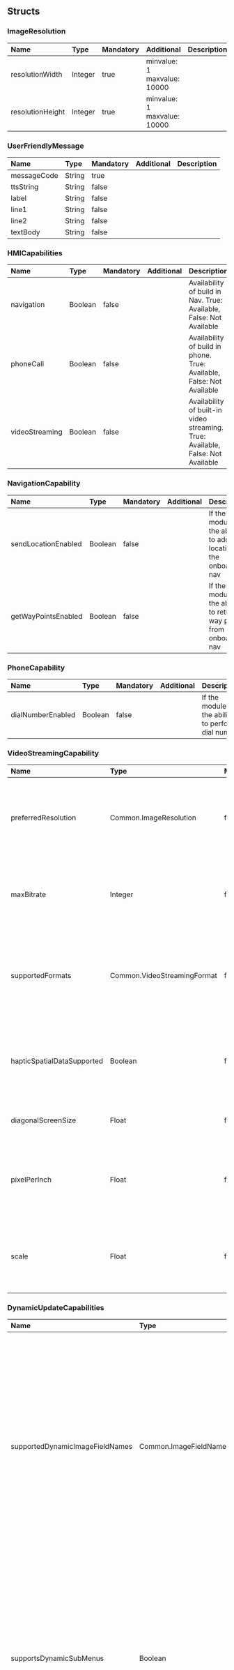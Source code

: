 ﻿## Structs

### ImageResolution

|Name|Type|Mandatory|Additional|Description|
|:---|:---|:--------|:---------|:----------|
|resolutionWidth|Integer|true|minvalue: 1<br>maxvalue: 10000||
|resolutionHeight|Integer|true|minvalue: 1<br>maxvalue: 10000||

### UserFriendlyMessage

|Name|Type|Mandatory|Additional|Description|
|:---|:---|:--------|:---------|:----------|
|messageCode|String|true|||
|ttsString|String|false|||
|label|String|false|||
|line1|String|false|||
|line2|String|false|||
|textBody|String|false|||

### HMICapabilities

|Name|Type|Mandatory|Additional|Description|
|:---|:---|:--------|:---------|:----------|
|navigation|Boolean|false||Availability of build in Nav. True: Available, False: Not Available|
|phoneCall|Boolean|false||Availability of build in phone. True: Available, False: Not Available|
|videoStreaming|Boolean|false||Availability of built-in video streaming. True: Available, False: Not Available|

### NavigationCapability

|Name|Type|Mandatory|Additional|Description|
|:---|:---|:--------|:---------|:----------|
|sendLocationEnabled|Boolean|false||If the module has the ability to add locations to the onboard nav|
|getWayPointsEnabled|Boolean|false||If the module has the ability to return way points from onboard nav|

### PhoneCapability

|Name|Type|Mandatory|Additional|Description|
|:---|:---|:--------|:---------|:----------|
|dialNumberEnabled|Boolean|false||If the module has the ability to perform dial number|

### VideoStreamingCapability

|Name|Type|Mandatory|Additional|Description|
|:---|:---|:--------|:---------|:----------|
|preferredResolution|Common.ImageResolution|false| |The preferred resolution of a video stream for decoding and rendering on HMI.|
|maxBitrate|Integer|false|minvalue: 0<br>maxvalue: 2147483647|The maximum bitrate of video stream that is supported, in Kbps.|
|supportedFormats|Common.VideoStreamingFormat|false|array: true|Detailed information on each format supported by this system, in its preferred order.|
|hapticSpatialDataSupported|Boolean|false| |True if the system can utilize the haptic spatial data from the source being streamed.|
|diagonalScreenSize|Float|false|minvalue: 0|The diagonal screen size in inches.|
|pixelPerInch|Float|false|minvalue: 0|PPI is the diagonal resolution in pixels divided by the diagonal screen size in inches.|
|scale|Float|false|minvalue: 1<br>maxvalue: 10|The scaling factor the app should use to change the size of the projecting view.|

### DynamicUpdateCapabilities

|Name|Type|Mandatory|Additional|Description|
|:---|:---|:--------|:---------|:----------|
|supportedDynamicImageFieldNames|Common.ImageFieldName|false|array: true|An array of ImageFieldName values for which the system supports sending OnFileUpdate notifications. If you send an Image struct for that image field with a name without having uploaded the image data using PutFile that matches that name, the system will request that you upload the data with PutFile at a later point when the HMI needs it. The HMI will then display the image in the appropriate field. If not sent, assume false.|
|supportsDynamicSubMenus|Boolean|false||If true, the head unit supports dynamic sub-menus by sending OnUpdateSubMenu notifications. If true, you should not send AddCommands that attach to a parentID for an AddSubMenu until OnUpdateSubMenu is received with the menuID. At that point, you should send all AddCommands with a parentID that match the menuID. If not set, assume false.|

### SystemCapabilities

|Name|Type|Mandatory|Additional|Description|
|:---|:---|:--------|:---------|:----------|
|navigationCapability|Common.NavigationCapability|false|||
|phoneCapability|Common.PhoneCapability|false|||
|videoStreamingCapability|Common.VideoStreamingCapability|false|||

### MenuParams

|Name|Type|Mandatory|Additional|Description|
|:---|:---|:--------|:---------|:----------|
|parentID|Integer|false|minvalue: 0<br>maxvalue: 2000000000||
|position|Integer|false|minvalue: 0<br>maxvalue: 1000||
|menuName|String|true|maxlength: 500||

### TireStatus

|Name|Type|Mandatory|Additional|Description|
|:---|:---|:--------|:---------|:----------|
|pressureTelltale|[Common.WarningLightStatus](../enums/#warninglightstatus)|false|||
|leftFront|Common.SingleTireStatus|false|||
|rightFront|Common.SingleTireStatus|false|||
|leftRear|Common.SingleTireStatus|false|||
|rightRear|Common.SingleTireStatus|false|||
|innerLeftRear|Common.SingleTireStatus|false|||
|innerRightRear|Common.SingleTireStatus|false|||

### ECallInfo

|Name|Type|Mandatory|Additional|Description|
|:---|:---|:--------|:---------|:----------|
|eCallNotificationStatus|[Common.VehicleDataNotificationStatus](../enums/#vehicledatanotificationstatus)|true|||
|auxECallNotificationStatus|[Common.VehicleDataNotificationStatus](../enums/#vehicledatanotificationstatus)|true|||
|eCallConfirmationStatus|[Common.ECallConfirmationStatus](../enums/#ecallconfirmationstatus)|true|||

### DIDResult

|Name|Type|Mandatory|Additional|Description|
|:---|:---|:--------|:---------|:----------|
|resultCode|[Common.VehicleDataResultCode](../enums/#vehicledataresultcode)|true|||
|didLocation|Integer|true|minvalue: 0<br>maxvalue: 65535||
|data|String|false|maxlength: 5000||

### TTSChunk

|Name|Type|Mandatory|Additional|Description|
|:---|:---|:--------|:---------|:----------|
|text|String|true|maxlength: 500|The text/phonemes to be spoken or the name of an audio file to play|
|type|[Common.SpeechCapabilities](../enums/#speechcapabilities)|true||Describes how to interpret the text field (as plain text, a file name, etc.)|

### TextField

|Name|Type|Mandatory|Additional|Description|
|:---|:---|:--------|:---------|:----------|
|name|[Common.TextFieldName](../enums/#textfieldname)|true|||
|characterSet|[Common.CharacterSet](../enums/#characterset)|true|||
|width|Integer|true|minvalue: 1<br>maxvalue: 500||
|rows|Integer|true|minvalue: 1<br>maxvalue: 8||

### TouchCoord

|Name|Type|Mandatory|Additional|Description|
|:---|:---|:--------|:---------|:----------|
|x|Integer|true|minvalue: 0<br>maxvalue: 10000||
|y|Integer|true|minvalue: 0<br>maxvalue: 10000||

### AudioPassThruCapabilities

|Name|Type|Mandatory|Additional|Description|
|:---|:---|:--------|:---------|:----------|
|samplingRate|[Common.SamplingRate](../enums/#samplingrate)|true|||
|bitsPerSample|[Common.BitsPerSample](../enums/#bitspersample)|true|||
|audioType|[Common.AudioType](../enums/#audiotype)|true|||

### ServiceInfo

|Name|Type|Mandatory|Additional|Description|
|:---|:---|:--------|:---------|:----------|
|url|String|true||Get URL based on service type.|
|appID|Integer|false||ID of application that requested this RPC.|

### HeadLampStatus

|Name|Type|Mandatory|Additional|Description|
|:---|:---|:--------|:---------|:----------|
|lowBeamsOn|Boolean|true|||
|highBeamsOn|Boolean|true|||
|ambientLightSensorStatus|[Common.AmbientLightStatus](../enums/#ambientlightstatus)|true|||

### ClusterModeStatus

|Name|Type|Mandatory|Additional|Description|
|:---|:---|:--------|:---------|:----------|
|powerModeActive|Boolean|true|||
|powerModeQualificationStatus|[Common.PowerModeQualificationStatus](../enums/#powermodequalificationstatus)|true|||
|carModeStatus|[Common.CarModeStatus](../enums/#carmodestatus)|true|||
|powerModeStatus|[Common.PowerModeStatus](../enums/#powermodestatus)|true|||

### KeyboardProperties

|Name|Type|Mandatory|Additional|Description|
|:---|:---|:--------|:---------|:----------|
|language|[Common.Language](../enums/#language)|false|||
|keyboardLayout|[Common.KeyboardLayout](../enums/#keyboardlayout)|false|||
|keypressMode|[Common.KeypressMode](../enums/#keypressmode)|false|||
|limitedCharacterList|String|false|array: true<br>minsize: 1<br>maxsize: 100<br>maxlength: 1||
|autoCompleteList|String|false|array: true<br>minsize: 0<br>maxsize: 100<br>maxlength: 1000||

### Choice

|Name|Type|Mandatory|Additional|Description|
|:---|:---|:--------|:---------|:----------|
|choiceID|Integer|true|minvalue: 0<br>maxvalue: 65535||
|menuName|String|false|maxlength: 500||
|image|Common.Image|false|||
|secondaryText|String|false|maxlength: 500||
|tertiaryText|String|false|maxlength: 500||
|secondaryImage|Common.Image|false|||

### DeviceStatus

|Name|Type|Mandatory|Additional|Description|
|:---|:---|:--------|:---------|:----------|
|voiceRecOn|Boolean|false|||
|btIconOn|Boolean|false|||
|callActive|Boolean|false|||
|phoneRoaming|Boolean|false|||
|textMsgAvailable|Boolean|false|||
|battLevelStatus|[Common.DeviceLevelStatus](../enums/#devicelevelstatus)|false|||
|stereoAudioOutputMuted|Boolean|false|||
|monoAudioOutputMuted|Boolean|false|||
|signalLevelStatus|[Common.DeviceLevelStatus](../enums/#devicelevelstatus)|false|||
|primaryAudioSource|[Common.PrimaryAudioSource](../enums/#primaryaudiosource)|false|||
|eCallEventActive|Boolean|false|||

### GPSData

|Name|Type|Mandatory|Additional|Description|
|:---|:---|:--------|:---------|:----------|
|longitudeDegrees|Float|true|minvalue: -180<br>maxvalue: 180||
|latitudeDegrees|Float|true|minvalue: -90<br>maxvalue: 90||
|utcYear|Integer|false|minvalue: 2010<br>maxvalue: 2100||
|utcMonth|Integer|false|minvalue: 1<br>maxvalue: 12||
|utcDay|Integer|false|minvalue: 1<br>maxvalue: 31||
|utcHours|Integer|false|minvalue: 0<br>maxvalue: 23||
|utcMinutes|Integer|false|minvalue: 0<br>maxvalue: 59||
|utcSeconds|Integer|false|minvalue: 0<br>maxvalue: 59||
|compassDirection|[Common.CompassDirection](../enums/#compassdirection)|false|||
|pdop|Float|false|minvalue: 0<br>maxvalue: 1000||
|hdop|Float|false|minvalue: 0<br>maxvalue: 1000||
|vdop|Float|false|minvalue: 0<br>maxvalue: 1000||
|actual|Boolean|false|||
|satellites|Integer|false|minvalue: 0<br>maxvalue: 31||
|dimension|[Common.Dimension](../enums/#dimension)|false|||
|altitude|Float|false|minvalue: -10000<br>maxvalue: 10000||
|heading|Float|false|minvalue: 0<br>maxvalue: 359.99||
|speed|Float|false|minvalue: 0<br>maxvalue: 500||
|shifted|Boolean|false||True, if <abbr title="Global Positioning System">GPS</abbr> lat/long, time, and altitude have been purposefully shifted (requires a proprietary algorithm to un-shift).<br>False, if the <abbr title="Global Positioning System">GPS</abbr> data is raw and un-shifted.<br>If not provided, then value is assumed False|

### SingleTireStatus

|Name|Type|Mandatory|Additional|Description|
|:---|:---|:--------|:---------|:----------|
|status|[Common.ComponentVolumeStatus](../enums/#componentvolumestatus)|true|||
|tpms|[Common.TPMS](../enums/#tpms)|false||The status of TPMS according to the particular tire.|
|pressure|Float|false|minvalue: 0<br>maxvalue: 2000|The pressure value of the particular tire in kilopascals.|

### SoftButtonCapabilities

|Name|Type|Mandatory|Additional|Description|
|:---|:---|:--------|:---------|:----------|
|shortPressAvailable|Boolean|true||The button supports a short press.<br>Whenever the button is pressed short, onButtonPressed( SHORT) must be invoked.|
|longPressAvailable|Boolean|true||The button supports a LONG press.<br>Whenever the button is pressed long, onButtonPressed( LONG) must be invoked.|
|upDownAvailable|Boolean|true||The button supports "button down" and "button up".<br>Whenever the button is pressed, onButtonEvent( DOWN) must be invoked.<br>Whenever the button is released, onButtonEvent( UP) must be invoked.|
|imageSupported|Boolean|true||Must be true if the button supports referencing a static or dynamic image.|
|textSupported|Boolean|false||The button supports the use of text.<br>If not included, the default value should be considered true that the button will support text.|

### HMIApplication

|Name|Type|Mandatory|Additional|Description|
|:---|:---|:--------|:---------|:----------|
|appName|String|true|maxlength: 100||
|ngnMediaScreenAppName|String|false|maxlength: 100||
|icon|String|false|||
|deviceInfo|Common.DeviceInfo|true|||
|secondaryDeviceInfo|Common.DeviceInfo|false||The ID, serial number, transport type that are acquired through Secondary Transport.|
|policyAppID|String|true|minlength: 1<br>maxlength: 50||
|ttsName|Common.TTSChunk|false|array: true<br>minsize: 1<br>maxsize: 100||
|vrSynonyms|String|false|array: true<br>minsize: 1<br>maxsize: 100<br>maxlength: 40||
|appID|Integer|true||Must not interfere with any name of previously registered applications from the same device|
|hmiDisplayLanguageDesired|[Common.Language](../enums/#language)|false|||
|isMediaApplication|Boolean|false|||
|appType|[Common.AppHMIType](../enums/#apphmitype)|false|array: true<br>minsize: 1<br>maxsize: 100||
|greyOut|Boolean|false|||
|requestType|[Common.RequestType](../enums/#requesttype)|false|array: true<br>minsize: 0<br>maxsize: 100||
|requestSubType|String|false|array: true<br>minsize: 0<br>maxsize: 100<br>maxlength: 100|The list of SystemRequest's requestSubTypes allowed by policies for the named application.<br>If the app sends a requestSubType which is not specified in this list, then that request should be rejected.<br>An empty array signifies that any value of requestSubType is allowed for this app. <br> If this parameter is omitted, then a request with any value of requestSubType is now allowed for this app|
|dayColorScheme|Common.TemplateColorScheme|false|||
|nightColorScheme|Common.TemplateColorScheme|false|||
|isCloudApplication|Boolean|false|||
|cloudConnectionStatus|[Common.CloudConnectionStatus](../enums/#cloudconnectionstatus)|false|||

### VehicleType

|Name|Type|Mandatory|Additional|Description|
|:---|:---|:--------|:---------|:----------|
|make|String|false|maxlength: 500||
|model|String|false|maxlength: 500||
|modelYear|String|false|maxlength: 500||
|trim|String|false|maxlength: 500||

### ButtonCapabilities

|Name|Type|Mandatory|Additional|Description|
|:---|:---|:--------|:---------|:----------|
|name|[Common.ButtonName](../enums/#buttonname)|true|||
|shortPressAvailable|Boolean|true|||
|longPressAvailable|Boolean|true|||
|upDownAvailable|Boolean|true|||
|moduleInfo|Common.ModuleInfo|false||Information about a RC module, including its id.|

### VrHelpItem

|Name|Type|Mandatory|Additional|Description|
|:---|:---|:--------|:---------|:----------|
|text|String|true|maxlength: 500||
|image|Common.Image|false|||
|position|Integer|true|minvalue: 1<br>maxvalue: 100||

### BodyInformation

|Name|Type|Mandatory|Additional|Description|
|:---|:---|:--------|:---------|:----------|
|parkBrakeActive|Boolean|true|||
|ignitionStableStatus|[Common.IgnitionStableStatus](../enums/#ignitionstablestatus)|true|||
|ignitionStatus|[Common.IgnitionStatus](../enums/#ignitionstatus)|true|||
|driverDoorAjar|Boolean|false|||
|passengerDoorAjar|Boolean|false|||
|rearLeftDoorAjar|Boolean|false|||
|rearRightDoorAjar|Boolean|false|||

### BeltStatus

|Name|Type|Mandatory|Additional|Description|
|:---|:---|:--------|:---------|:----------|
|driverBeltDeployed|[Common.VehicleDataEventStatus](../enums/#vehicledataeventstatus)|false|||
|passengerBeltDeployed|[Common.VehicleDataEventStatus](../enums/#vehicledataeventstatus)|false|||
|passengerBuckleBelted|[Common.VehicleDataEventStatus](../enums/#vehicledataeventstatus)|false|||
|driverBuckleBelted|[Common.VehicleDataEventStatus](../enums/#vehicledataeventstatus)|false|||
|leftRow2BuckleBelted|[Common.VehicleDataEventStatus](../enums/#vehicledataeventstatus)|false|||
|passengerChildDetected|[Common.VehicleDataEventStatus](../enums/#vehicledataeventstatus)|false|||
|rightRow2BuckleBelted|[Common.VehicleDataEventStatus](../enums/#vehicledataeventstatus)|false|||
|middleRow2BuckleBelted|[Common.VehicleDataEventStatus](../enums/#vehicledataeventstatus)|false|||
|middleRow3BuckleBelted|[Common.VehicleDataEventStatus](../enums/#vehicledataeventstatus)|false|||
|leftRow3BuckleBelted|[Common.VehicleDataEventStatus](../enums/#vehicledataeventstatus)|false|||
|rightRow3BuckleBelted|[Common.VehicleDataEventStatus](../enums/#vehicledataeventstatus)|false|||
|leftRearInflatableBelted|[Common.VehicleDataEventStatus](../enums/#vehicledataeventstatus)|false|||
|rightRearInflatableBelted|[Common.VehicleDataEventStatus](../enums/#vehicledataeventstatus)|false|||
|middleRow1BeltDeployed|[Common.VehicleDataEventStatus](../enums/#vehicledataeventstatus)|false|||
|middleRow1BuckleBelted|[Common.VehicleDataEventStatus](../enums/#vehicledataeventstatus)|false|||

### Turn

|Name|Type|Mandatory|Additional|Description|
|:---|:---|:--------|:---------|:----------|
|navigationText|Common.TextFieldStruct|false|||
|turnIcon|Common.Image|false|||

### EmergencyEvent

|Name|Type|Mandatory|Additional|Description|
|:---|:---|:--------|:---------|:----------|
|emergencyEventType|[Common.EmergencyEventType](../enums/#emergencyeventtype)|true|||
|fuelCutoffStatus|[Common.FuelCutoffStatus](../enums/#fuelcutoffstatus)|true|||
|rolloverEvent|[Common.VehicleDataEventStatus](../enums/#vehicledataeventstatus)|true|||
|maximumChangeVelocity|Integer|true|minvalue: 0<br>maxvalue: 255||
|multipleEvents|[Common.VehicleDataEventStatus](../enums/#vehicledataeventstatus)|true|||

### VehicleDataResult

|Name|Type|Mandatory|Additional|Description|
|:---|:---|:--------|:---------|:----------|
|dataType|[Common.VehicleDataType](../enums/#vehicledatatype)|true|||
|resultCode|[Common.VehicleDataResultCode](../enums/#vehicledataresultcode)|true|||

### PresetBankCapabilities

|Name|Type|Mandatory|Additional|Description|
|:---|:---|:--------|:---------|:----------|
|onScreenPresetsAvailable|Boolean|true|||

### TouchEvent

|Name|Type|Mandatory|Additional|Description|
|:---|:---|:--------|:---------|:----------|
|id|Integer|true|minvalue: 0<br>maxvalue: 9||
|ts|Integer|true|array: true<br>minsize: 1<br>maxsize: 1000<br>minvalue: 0<br>maxvalue: 2147483647||
|c|Common.TouchCoord|true|array: true<br>minsize: 1<br>maxsize: 1000||

### PermissionItem

|Name|Type|Mandatory|Additional|Description|
|:---|:---|:--------|:---------|:----------|
|name|String|true|||
|id|Integer|true|||
|allowed|Boolean|false|||

### TouchEventCapabilities

|Name|Type|Mandatory|Additional|Description|
|:---|:---|:--------|:---------|:----------|
|pressAvailable|Boolean|true|||
|multiTouchAvailable|Boolean|true|||
|doublePressAvailable|Boolean|true|||

### ScreenParams

|Name|Type|Mandatory|Additional|Description|
|:---|:---|:--------|:---------|:----------|
|resolution|Common.ImageResolution|true|||
|touchEventAvailable|Common.TouchEventCapabilities|false|||

### TextFieldStruct

|Name|Type|Mandatory|Additional|Description|
|:---|:---|:--------|:---------|:----------|
|fieldName|[Common.TextFieldName](../enums/#textfieldname)|true||The name of the field for displaying the text.|
|fieldText|String|true|maxlength: 500|The text itself.|
|fieldTypes|[Common.MetadataType](../enums/#metadatatype)|false|minsize: 0<br>maxsize: 5<br>array: true|The type of data contained in the field.|

### DeviceInfo

|Name|Type|Mandatory|Additional|Description|
|:---|:---|:--------|:---------|:----------|
|name|String|true|||
|id|String|true|||
|transportType|[Common.TransportType](../enums/#transporttype)|false|||
|isSDLAllowed|Boolean|false|||

### SoftButton

|Name|Type|Mandatory|Additional|Description|
|:---|:---|:--------|:---------|:----------|
|type|[Common.SoftButtonType](../enums/#softbuttontype)|true|||
|text|String|false|maxlength: 500||
|image|Common.Image|false|||
|isHighlighted|Boolean|false|||
|softButtonID|Integer|true|minvalue: 0<br>maxvalue: 65535||
|systemAction|[Common.SystemAction](../enums/#systemaction)|true|||

### AirbagStatus

|Name|Type|Mandatory|Additional|Description|
|:---|:---|:--------|:---------|:----------|
|driverAirbagDeployed|[Common.VehicleDataEventStatus](../enums/#vehicledataeventstatus)|true|||
|driverSideAirbagDeployed|[Common.VehicleDataEventStatus](../enums/#vehicledataeventstatus)|true|||
|driverCurtainAirbagDeployed|[Common.VehicleDataEventStatus](../enums/#vehicledataeventstatus)|true|||
|passengerAirbagDeployed|[Common.VehicleDataEventStatus](../enums/#vehicledataeventstatus)|true|||
|passengerCurtainAirbagDeployed|[Common.VehicleDataEventStatus](../enums/#vehicledataeventstatus)|true|||
|driverKneeAirbagDeployed|[Common.VehicleDataEventStatus](../enums/#vehicledataeventstatus)|true|||
|passengerSideAirbagDeployed|[Common.VehicleDataEventStatus](../enums/#vehicledataeventstatus)|true|||
|passengerKneeAirbagDeployed|[Common.VehicleDataEventStatus](../enums/#vehicledataeventstatus)|true|||

### RGBColor

|Name|Type|Mandatory|Additional|Description|
|:---|:---|:--------|:---------|:----------|
|red|Integer|true|minvalue: 0<br>maxvalue: 255||
|green|Integer|true|minvalue: 0<br>maxvalue: 255||
|blue|Integer|true|minvalue: 0<br>maxvalue: 255||

### TemplateColorScheme

|Name|Type|Mandatory|Additional|Description|
|:---|:---|:--------|:---------|:----------|
|primaryColor|Common.RGBColor|false|||
|secondaryColor|Common.RGBColor|false|||
|backgroundColor|Common.RGBColor|false|||

### DisplayCapabilities

|Name|Type|Mandatory|Additional|Description|
|:---|:---|:--------|:---------|:----------|
|displayType|[Common.DisplayType](../enums/#displaytype)|true|||
|displayName|String|false||The name of the display the app is connected to.|
|textFields|Common.TextField|true|array: true<br>minsize: 0<br>maxsize: 100||
|imageFields|Common.ImageField|false|array: true<br>minsize: 1<br>maxsize: 100||
|mediaClockFormats|[Common.MediaClockFormat](../enums/#mediaclockformat)|true|array: true<br>minsize: 0<br>maxsize: 100||
|imageCapabilities|[Common.ImageType](../enums/#imagetype)|false|array: true<br>minsize: 0<br>maxsize: 2||
|graphicSupported|Boolean|true|||
|templatesAvailable|String|true|array: true<br>minsize: 0<br>maxsize: 100<br>maxlength: 100||
|screenParams|Common.ScreenParams|false|||
|numCustomPresetsAvailable|Integer|false|minvalue: 1<br>maxvalue: 100||

### TimeFormat

|Name|Type|Mandatory|Additional|Description|
|:---|:---|:--------|:---------|:----------|
|hours|Integer|true|minvalue: 0<br>maxvalue: 59||
|minutes|Integer|true|minvalue: 0<br>maxvalue: 59||
|seconds|Integer|true|minvalue: 0<br>maxvalue: 59||

### Image

|Name|Type|Mandatory|Additional|Description|
|:---|:---|:--------|:---------|:----------|
|value|String|true|maxlength: 65535|The path to the dynamic image stored on HU or the static binary image itself.<br>**Note:** There is no guarantee that the image reference is valid at the time it is received.|
|imageType|[Common.ImageType](../enums/#imagetype)|true||Describes whether it is a static or dynamic image.|
|isTemplate|Boolean|false||Optional value to specify whether it's a template image. A template image can be (re)colored by the HMI as needed by using an image pattern.|

### MyKey

|Name|Type|Mandatory|Additional|Description|
|:---|:---|:--------|:---------|:----------|
|e911Override|[Common.VehicleDataStatus](../enums/#vehicledatastatus)|true|||

### ImageField

|Name|Type|Mandatory|Additional|Description|
|:---|:---|:--------|:---------|:----------|
|name|[Common.ImageFieldName](../enums/#imagefieldname)|true|||
|imageTypeSupported|[Common.FileType](../enums/#filetype)|false|array: true<br>minsize: 1<br>maxsize: 100||
|imageResolution|Common.ImageResolution|false|||

### VideoStreamingFormat

|Name|Type|Mandatory|Additional|Description|
|:---|:---|:--------|:---------|:----------|
|protocol|[Common.VideoStreamingProtocol](../enums/#videostreamingprotocol)|true||Protocol type, see VideoStreamingProtocol|
|codec|[Common.VideoStreamingCodec](../enums/#videostreamingcodec)|true||Codec type, see VideoStreamingCodec|

### VideoConfig

|Name|Type|Mandatory|Additional|Description|
|:---|:---|:--------|:---------|:----------|
|protocol|[Common.VideoStreamingProtocol](../enums/#videostreamingprotocol)|false| |The video protocol configuration.|
|codec|[Common.VideoStreamingCodec](../enums/#videostreamingcodec)|false| |The video codec configuration.|
|width|Integer|false| |Width of the video stream, in pixels.|
|height|Integer|false| |Height of the video stream, in pixels.|

### ExternalConsentStatus

|Name|Type|Mandatory|Additional|Description|
|:---|:---|:--------|:---------|:----------|
|entityType|Integer|true|minvalue: 0<br>maxvalue: 128|The entityType which status is informed by "status" param.|
|entityID|Integer|true|minvalue: 0<br>maxvalue: 128|The corresponding ID of entityType which status is informed by "status" param.|
|status|[Common.EntityStatus](../enums/#entitystatus)|true||Status of External User Consent Settings entity: "ON" or "OFF"|

### ModuleData

|Name|Type|Mandatory|Additional|Description|
|:---|:---|:--------|:---------|:----------|
|moduleType|[Common.ModuleType](../enums/#moduletype)|true||The moduleType indicates which type of data should be changed and identifies which data object exists in this struct. For example, if the moduleType is CLIMATE then a "climateControlData" should exist|
|moduleId|String|false|maxlength: 100|Id of a module, published by System Capability.|
|radioControlData|Common.RadioControlData|false|||
|climateControlData|Common.ClimateControlData|false|||
|seatControlData|Common.SeatControlData|false|||
|audioControlData|Common.AudioControlData|false|||
|lightControlData|Common.LightControlData|false|||
|hmiSettingsControlData|Common.HMISettingsControlData|false|||

### RadioControlData

|Name|Type|Mandatory|Additional|Description|
|:---|:---|:--------|:---------|:----------|
|frequencyInteger|Integer|false|minvalue: 0<br>maxvalue: 1710|The integer part of the frequency ie for 101.7 this value should be 101|
|frequencyFraction|Integer|false|minvalue: 0<br>maxvalue: 9|The fractional part of the frequency for 101.7 is 7|
|band|[Common.RadioBand](../enums/#radioband)|false|||
|rdsData|Common.RdsData|false|||
|availableHDs|Integer|false|minvalue: 1<br>maxvalue: 7|Number of HD sub-channels if available. Deprecated.|
|hdChannel|Integer|false|minvalue: 0<br>maxvalue: 7|Current HD sub-channel if available.|
|signalStrength|Integer|false|minvalue: 0<br>maxvalue: 100||
|signalChangeThreshold|Integer|false|minvalue: 0<br>maxvalue: 100|If the signal strength falls below the set value for this parameter, the radio will tune to an alternative frequency|
|radioEnable|Boolean|false||True if the radio is on, false is the radio is off|
|state|[Common.RadioState](../enums/#radiostate)|false|||
|sisData|Common.SisData|false||Read-only Station Information Service (SIS) data provides basic information about the station such as call sign, as well as information not displayable to the consumer such as the station identification number|
|hdRadioEnable|Boolean|false||True if the hd radio is on, false is the radio is off|
|availableHdChannels|Integer|false|minvalue: 0<br>maxvalue: 7<br>array: true<br>minsize: 0<br>maxsize: 8|The list of available hd sub-channel indexes, empty list means no Hd channel is available, read-only|

### RdsData

|Name|Type|Mandatory|Additional|Description|
|:---|:---|:--------|:---------|:----------|
|PS|String|false|minlength: 0<br>maxlength: 8|Program Service Name|
|RT|String|false|minlength: 0<br>maxlength: 64|Radio Text|
|CT|String|false|minlength: 24<br>maxlength: 24|The clock text in <abbr title="Universal Time Coordinate">UTC</abbr> format as YYYY-MM-DDThh:mm:ss.sTZD|
|PI|String|false|minlength: 0<br>maxlength: 6|Program Identification - the call sign for the radio station|
|PTY|Integer|false|minvalue: 0<br>maxvalue: 31|The program type - The region should be used to differentiate between EU and North America program types|
|TP|Boolean|false||Traffic Program Identification - Identifies a station that offers traffic|
|TA|Boolean|false||Traffic Announcement Identification - Indicates an ongoing traffic announcement|
|REG|String|false||Region|

### StationIDNumber

|Name|Type|Mandatory|Additional|Description|
|:---|:---|:--------|:---------|:----------|
|countryCode|Integer|false|minvalue: 0<br>maxvalue: 999|Binary Representation of ITU Country Code. USA Code is 001.|
|fccFacilityId|Integer|false|minvalue: 0<br>maxvalue: 999999|Binary representation  of unique facility ID assigned by the FCC; FCC controlled for U.S. territory|

### SisData

|Name|Type|Mandatory|Additional|Description|
|:---|:---|:--------|:---------|:----------|
|stationShortName|String|false|minlength: 4<br>maxlength: 7|Identifies the 4-alpha-character station call sign plus an optional (-FM) extension|
|stationIDNumber|Common.StationIDNumber|false||Used for network Application. Consists of Country Code and FCC Facility ID.|
|stationLongName|String|false|minlength: 0<br>maxlength: 56|Identifies the station call sign or other identifying information in the long format.|
|stationLocation|Common.GPSData|false||Provides the 3-dimensional geographic station location.<br>HMI should include only `longitudeDegrees`, `latitudeDegrees`, `altitude` params providing SiSData|
|stationMessage|String|false|minlength: 0<br>maxlength: 56|May be used to convey textual information of general interest to the consumer such as weather forecasts or public service announcements. <br> Includes a high priority delivery feature to convey emergencies that may be in the listening area.|

### ClimateControlData

|Name|Type|Mandatory|Additional|Description|
|:---|:---|:--------|:---------|:----------|
|fanSpeed|Integer|false|minvalue: 0<br>maxvalue: 100||
|currentTemperature|Common.Temperature|false|||
|desiredTemperature|Common.Temperature|false|||
|acEnable|Boolean|false|||
|circulateAirEnable|Boolean|false|||
|autoModeEnable|Boolean|false|||
|defrostZone|[Common.DefrostZone](../enums/#defrostzone)|false|||
|dualModeEnable|Boolean|false|||
|acMaxEnable|Boolean|false|||
|ventilationMode|[Common.VentilationMode](../enums/#ventilationmode)|false|||
|heatedSteeringWheelEnable|Boolean|false||value false means disabled/turn off, value true means enabled/turn on.|
|heatedWindshieldEnable|Boolean|false||value false means disabled, value true means enabled.|
|heatedRearWindowEnable|Boolean|false||value false means disabled, value true means enabled.|
|heatedMirrorsEnable|Boolean|false||value false means disabled, value true means enabled.|  
|climateEnable|Boolean|false|||

### Temperature

|Name|Type|Mandatory|Additional|Description|
|:---|:---|:--------|:---------|:----------|
|unit|[Common.TemperatureUnit](../enums/#temperatureunit)|true||Temperature Unit|
|value|Float|true||The temperature value is in TemperatureUnit specified unit|

### RemoteControlCapabilities

|Name|Type|Mandatory|Additional|Description|
|:---|:---|:--------|:---------|:----------|
|climateControlCapabilities|Common.ClimateControlCapabilities|false|array: true<br>minsize: 1<br>maxsize: 100|If included, the platform supports RC climate controls. For this baseline version, maxsize=1. i.e. only one climate control module is supported|
|radioControlCapabilities|Common.RadioControlCapabilities|false|array: true<br>minsize: 1<br>maxsize: 100|If included, the platform supports RC radio controls. For this baseline version, maxsize=1. i.e. only one climate control module is supported|
|buttonCapabilities|Common.ButtonCapabilities|false|array: true<br>minsize: 1<br>maxsize: 100|If included, the platform supports RC button controls with the included button names|
|seatControlCapabilities|Common.SeatControlCapabilities|false|minsize: 1<br>maxsize: 100<br>array: true|If included, the platform supports seat controls.|
|audioControlCapabilities|Common.AudioControlCapabilities|false|minsize: 1<br>maxsize: 100<br>array: true| If included, the platform supports audio controls.|
|hmiSettingsControlCapabilities|Common.HMISettingsControlCapabilities|false||If included, the platform supports hmi setting controls.|
|lightControlCapabilities|Common.LightControlCapabilities|false||If included, the platform supports light controls.|

### ClimateControlCapabilities

|Name|Type|Mandatory|Additional|Description|
|:---|:---|:--------|:---------|:----------|
|moduleName|String|true|maxlength: 100|The short friendly name of the climate control module. It should not be used to identify a module by mobile application.|
|moduleInfo|Common.ModuleInfo|false||Information about a RC module, including its id.|
|fanSpeedAvailable|Boolean|false||Availability of the control of fan speed <br> True: Available, False: Not Available, Not present: Not Available.|
|currentTemperatureAvailable|Boolean|false||Availability of the reading of current temperature.<br>True: Available, False: Not Available, Not present: Not Available.|
|desiredTemperatureAvailable|Boolean|false||Availability of the control of desired temperature. <br> True: Available, False: Not Available, Not present: Not Available.|
|acEnableAvailable|Boolean|false||Availability of the control of turn on/off AC. <br> True: Available, False: Not Available, Not present: Not Available.|
|acMaxEnableAvailable|Boolean|false||Availability of the control of enable/disable air conditioning is ON on the maximum level. <br> True: Available, False: Not Available, Not present: Not Available.|
|circulateAirEnableAvailable|Boolean|false||Availability of the control of enable/disable circulate Air mode. <br> True: Available, False: Not Available, Not present: Not Available.|
|autoModeEnableAvailable|Boolean|false||Availability of the control of enable/disable auto mode. <br> True: Available, False: Not Available, Not present: Not Available.|
|dualModeEnableAvailable|Boolean|false||Availability of the control of enable/disable dual mode. <br> True: Available, False: Not Available, Not present: Not Available.|
|defrostZoneAvailable|Boolean|false||Availability of the control of defrost zones. <br> True: Available, False: Not Available, Not present: Not Available.|
|defrostZone|[Common.DefrostZone](../enums/#defrostzone)|false|array: true<br>minsize: 1<br>maxsize: 100|A set of all defrost zones that are controllable.|
|ventilationModeAvailable|Boolean|false|| Availability of the control of air ventilation mode. <br> True: Available, False: Not Available, Not present: Not Available.|
|ventilationMode|[Common.VentilationMode](../enums/#ventilationmode)|false|array: true<br>minsize: 1<br>maxsize: 100|A set of all ventilation modes that are controllable|
|heatedSteeringWheelAvailable|Boolean|false|| Availability of the control (enable/disable) of heated Steering Wheel. <br> True: Available, False: Not Available, Not present: Not Available.|
|heatedWindshieldAvailable|Boolean|false|| Availability of the control (enable/disable) of heated Windshield. <br> True: Available, False: Not Available, Not present: Not Available.|
|heatedRearWindowAvailable|Boolean|false|| Availability of the control (enable/disable) of heated Rear Window. <br> True: Available, False: Not Available, Not present: Not Available.|
|heatedMirrorsAvailable|Boolean|false|| Availability of the control (enable/disable) of heated Mirrors. <br> True: Available, False: Not Available, Not present: Not Available.|  
|climateEnableAvailable|Boolean|false|| Availability of the control of enable/disable climate control. <br> True: Available, False: Not Available, Not present: Not Available.|

### AudioControlCapabilities

|Name|Type|Mandatory|Additional|Description|
|:---|:---|:--------|:---------|:----------|
|moduleName|String|true|maxlength: 100|The short friendly name of the light control module. <br> It should not be used to identify a module by mobile application.|
|moduleInfo|Common.ModuleInfo|false||Information about a RC module, including its id.|
|sourceAvailable|Boolean|false||Availability of the control of audio source.|
|keepContextAvailable|Boolean|false||Availability of the parameter keepContext.|
|volumeAvailable|Boolean|false||Availability of the control of audio volume.|
|equalizerAvailable|Boolean|false||Availability of the control of Equalizer Settings.|
|equalizerMaxChannelId|Integer|false|minvalue: 1<br>maxvalue: 100|Must be included if equalizerAvailable=true, and assume all IDs starting from 1 to this value are valid.|

### EqualizerSettings

|Name|Type|Mandatory|Additional|Description|
|:---|:---|:--------|:---------|:----------|
|channelId|Integer|true|minvalue: 1<br>maxvalue: 100|Defines the equalizer channel id|
|channelName|String|false|maxlength: 50|Read-only channel / frequency name (e.i. "Treble, Midrange, Bass" or "125 Hz")|
|channelSetting|Integer|true|minvalue: 0<br>maxvalue: 100|Reflects the setting, from 0%-100%.|

### AudioControlData

|Name|Type|Mandatory|Additional|Description|
|:---|:---|:--------|:---------|:----------|
|source|[Common.PrimaryAudioSource](../enums/#primaryaudiosource)|false||In a getter response or a notification, it is the current primary audio source of the system. <br> In a setter request, it is the target audio source that the system shall switch to. <br> If the value is MOBILE_APP, the system shall switch to the mobile media app that issues the setter RPC.|
|keepContext|Boolean|false||This parameter shall not be present in any getter responses or notifications. <br> This parameter is optional in a setter request. The default value is false. <br> If it is false, the system not only changes the audio source but also brings the default infotainment system UI associated with the audio source to foreground and set the application to background. <br> If it is true, the system changes the audio source, but keeps the current application's context.|
|volume|Integer|false|minvalue: 0<br>maxvalue: 100|Reflects the volume of audio, from 0%-100%."|
|equalizerSettings|Common.EqualizerSettings|false|minsize: 1<br>maxsize: 100<br>array: true|Defines the list of supported channels (band) and their current/desired settings on HMI|

### LightCapabilities

|Name|Type|Mandatory|Additional|Description|
|:---|:---|:--------|:---------|:----------|
|name|[Common.LightName](../enums/#lightname)|true|||
|statusAvailable|Boolean|false||Indicates if the status (ON/OFF) can be set remotely. App shall not use read-only values (RAMP_UP/RAMP_DOWN/UNKNOWN/INVALID) in a setInteriorVehicleData request.|
|densityAvailable|Boolean|false||Indicates if the light's density can be set remotely (similar to a dimmer).|
|rgbColorSpaceAvailable|Boolean|false||Indicates if the light's color can be set remotely by using the sRGB color space.|

### LightControlCapabilities

|Name|Type|Mandatory|Additional|Description|
|:---|:---|:--------|:---------|:----------|
|moduleName|String|true|maxlength: 100|The short friendly name of the light control module. <br> It should not be used to identify a module by mobile application.|
|moduleInfo|Common.ModuleInfo|false||Information about a RC module, including its id.|
|supportedLights|Common.LightCapabilities|true|minsize: 1<br>maxsize: 100<br>array: true| An array of available LightCapabilities that are controllable.|

### LightState

|Name|Type|Mandatory|Additional|Description|
|:---|:---|:--------|:---------|:----------|
|id|[Common.LightName](../enums/#lightname)|true||The name of a light or a group of lights.|
|status|[Common.LightStatus](../enums/#lightstatus)|true|||
|density|Float|false|minvalue: 0<br>maxvalue: 1||
|color|Common.RGBColor|false|||

### LightControlData

|Name|Type|Mandatory|Additional|Description|
|:---|:---|:--------|:---------|:----------|
|lightState|Common.LightState|true|minsize: 1<br>maxsize: 100<br>array: true|An array of LightNames and their current or desired status. <br> Status of the LightNames that are not listed in the array shall remain unchanged.|

### HMISettingsControlCapabilities

|Name|Type|Mandatory|Additional|Description|
|:---|:---|:--------|:---------|:----------|
|moduleName|String|true|maxlength: 100|The short friendly name of the HMI setting module. <br> It should not be used to identify a module by mobile application.|
|moduleInfo|Common.ModuleInfo|false||Information about a RC module, including its id.|
|distanceUnitAvailable|Boolean|false||Availability of the control of distance unit.|
|temperatureUnitAvailable|Boolean|false||Availability of the control of temperature unit.|
|displayModeUnitAvailable|Boolean|false||Availability of the control of HMI display mode.|

### HMISettingsControlData

|Name|Type|Mandatory|Additional|Description|
|:---|:---|:--------|:---------|:----------|
|displayMode|[Common.DisplayMode](../enums/#displaymode)|false|||
|temperatureUnit|[Common.TemperatureUnit](../enums/#temperatureunit)|false|||
|distanceUnit|[Common.DistanceUnit](../enums/#distanceunit)|false|||

### RadioControlCapabilities

|Name|Type|Mandatory|Additional|Description|
|:---|:---|:--------|:---------|:----------|
|moduleName|String|true|maxlength: 100| The short friendly name of the climate control module. <br> It should not be used to identify a module by mobile application.|
|moduleInfo|Common.ModuleInfo|false||Information about a RC module, including its id.|
|radioEnableAvailable|Boolean|false||Availability of the control of enable/disable radio. <br> True: Available, False: Not Available, Not present: Not Available.|
|radioBandAvailable|Boolean|false||Availability of the control of radio band. <br> True: Available, False: Not Available, Not present: Not Available.|
|radioFrequencyAvailable|Boolean|false||Availability of the control of radio frequency. <br> True: Available, False: Not Available, Not present: Not Available.|
|hdChannelAvailable|Boolean|false||Availability of the control of HD radio channel. <br> True: Available, False: Not Available, Not present: Not Available|
|rdsDataAvailable|Boolean|false||Availability of the getting Radio Data System (RDS) data. <br> True: Available, False: Not Available, Not present: Not Available.|
|availableHDsAvailable|Boolean|false||Availability of the getting the number of available HD channels. <br> True: Available, False: Not Available, Not present: Not Available.|
|stateAvailable|Boolean|false|| Availability of the getting the Radio state. <br> True: Available, False: Not Available, Not present: Not Available.|
|signalStrengthAvailable|Boolean|false||Availability of the getting the signal strength. <br> True: Available, False: Not Available, Not present: Not Available.|
|signalChangeThresholdAvailable|Boolean|false||Availability of the getting the signal Change Threshold. <br> True: Available, False: Not Available, Not present: Not Available.|
|sisDataAvailable|Boolean|false|| Availability of the getting HD radio Station Information Service (SIS) data. <br> True: Available, False: Not Available, Not present: Not Available.|
|hdRadioEnableAvailable|Boolean|false|| Availability of the control of enable/disable HD radio. <br> True: Available, False: Not Available, Not present: Not Available.|
|siriusxmRadioAvailable|Boolean|false|| Availability of sirius XM radio. <br> True: Available, False: Not Available, Not present: Not Available.|
|availableHdChannelsAvailable|Boolean|false|| Availability of the list of available HD sub-channel indexes. <br> True: Available, False: Not Available, Not present: Not Available.|

### ExternalConsentStatus

|Name|Type|Mandatory|Additional|Description|
|:---|:---|:--------|:---------|:----------|
|entityType|Integer|true|minvalue: 0<br>maxvalue: 128|The entityType which status is informed by "status" param.|
|entityID|Integer|true|minvalue: 0<br>maxvalue: 128|The corresponding ID of entityType which status is informed by "status" param.|
|status|[Common.EntityStatus](../enums/#entitystatus)|true||Status of External User Consent Settings entity: "ON" or "OFF"|

### Rectangle

|Name|Type|Mandatory|Additional|Description|
|:---|:---|:--------|:---------|:----------|
|x|Float|true| |The X-coordinate of the rectangle|
|y|Float|true| |The Y-coordinate of the rectangle|
|width|Float|true| |The width of the rectangle|
|height|Float|true| |The height of the rectangle|

### HapticRect

|Name|Type|Mandatory|Additional|Description|
|:---|:---|:--------|:---------|:----------|
|id|Integer|true|minvalue: 0<br>maxvalue: 2000000000|A unique identifier for the haptic rectangle|
|rect|Common.Rectangle|true| |The position of the haptic rectangle to be highlighted.<br>The center of this rectangle is considered "touched" when the element is focused and then selected.|

### FuelRange

|Name|Type|Mandatory|Additional|Description|
|:---|:---|:--------|:---------|:----------|
|type|[Common.FuelType](../enums/#fueltype)|false|||
|range|Float|false|minvalue: 0<br>maxvalue: 10000|The estimate range in KM the vehicle can travel based on fuel level and consumption|

### MassageModeData

|Name|Type|Mandatory|Additional|Description|
|:---|:---|:--------|:---------|:----------|
|massageZone|[Common.MassageZone](../enums/#massagezone)|true|||
|massageMode|[Common.MassageMode](../enums/#massagemode)|true|||

### MassageCushionFirmness

|Name|Type|Mandatory|Additional|Description|
|:---|:---|:--------|:---------|:----------|
|cushion|[Common.MassageCushion](../enums/#massagecushion)|true|||
|firmness|Integer|true|minvalue: 0<br>maxvalue: 100||

### SeatMemoryAction

|Name|Type|Mandatory|Additional|Description|
|:---|:---|:--------|:---------|:----------|
|id|Integer|true|minvalue: 1<br>maxvalue: 10||
|label|String|false|maxlength: 100||
|action|[Common.SeatMemoryActionType](../enums/#seatmemoryactiontype)|true|||

### SeatControlData

|Name|Type|Mandatory|Additional|Description|
|:---|:---|:--------|:---------|:----------|
|id|[Common.SupportedSeat](../enums/#supportedseat)|false|||
|heatingEnabled|Boolean|false|||
|coolingEnabled|Boolean|false|||
|heatingLevel|Integer|false|minvalue: 0<br>maxvalue: 100||
|coolingLevel|Integer|false|minvalue: 0<br>maxvalue: 100||
|horizontalPosition|Integer|false|minvalue: 0<br>maxvalue: 100||
|verticalPosition|Integer|false|minvalue: 0<br>maxvalue: 100||
|frontVerticalPosition|Integer|false|minvalue: 0<br>maxvalue: 100||
|backVerticalPosition|Integer|false|minvalue: 0<br>maxvalue: 100||
|backTiltAngle|Integer|false|minvalue: 0<br>maxvalue: 100||
|headSupportHorizontalPosition|Integer|false|minvalue: 0<br>maxvalue: 100||
|headSupportVerticalPosition|Integer|false|minvalue: 0<br>maxvalue: 100||
|massageEnabled|Boolean|false|||
|massageMode|Common.MassageModeData|false|minsize: 1<br>maxsize: 2<br>array: true||
|massageCushionFirmness|Common.MassageCushionFirmness|false|minsize: 1<br>maxsize: 5<br>array: true||
|memory|Common.SeatMemoryAction|false|||

### SeatControlCapabilities

|Name|Type|Mandatory|Additional|Description|
|:---|:---|:--------|:---------|:----------|
|moduleName|String|true|maxlength: 100|The short friendly name of the light control module. <br> It should not be used to identify a module by mobile application.|
|moduleInfo|Common.ModuleInfo|false||Information about a RC module, including its id.|
|heatingEnabledAvailable|Boolean|false|||
|coolingEnabledAvailable|Boolean|false|||
|heatingLevelAvailable|Boolean|false|||
|coolingLevelAvailable|Boolean|false|||
|horizontalPositionAvailable|Boolean|false|||
|verticalPositionAvailable|Boolean|false|||
|frontVerticalPositionAvailable|Boolean|false|||
|backVerticalPositionAvailable|Boolean|false|||
|backTiltAngleAvailable|Boolean|false|||
|headSupportHorizontalPositionAvailable|Boolean|false|||
|headSupportVerticalPositionAvailable|Boolean|false|||
|massageEnabledAvailable|Boolean|false|||
|massageModeAvailable|Boolean|false|||
|massageCushionFirmnessAvailable|Boolean|false|||
|memoryAvailable|Boolean|false|||

### DateTime

|Name|Type|Mandatory|Additional|Description|
|:---|:---|:--------|:---------|:----------|
|millisecond|Integer|false|minvalue: 0<br>maxvalue: 999|Milliseconds – part of time - one thousandth split second|
|second|Integer|false|minvalue: 0<br>maxvalue: 60|Seconds part of time|
|minute|Integer|false|minvalue: 0<br>maxvalue: 59|Minutes part of time|
|hour|Integer|false|minvalue: 0<br>maxvalue: 23|Hours part of time. Note that this structure accepts time only in 24 Hr format|
|day|Integer|false|minvalue: 1<br>maxvalue: 31|Day of the month|
|month|Integer|false|minvalue: 1<br>maxvalue: 12|Month of the year|
|year|Integer|false|maxvalue: 4095|The year in YYYY format|
|tz_hour|Integer|false|minvalue: -12<br>maxvalue: 14<br>defvalue: 0|Time zone offset in Hours with regard to <abbr title="Universal Time Coordinate">UTC</abbr>.|
|tz_minute|Integer|false|minvalue: 0<br>maxvalue: 59<br>defvalue: 0|Time zone offset in Min with regard to <abbr title="Universal Time Coordinate">UTC</abbr>.|

### Coordinate

|Name|Type|Mandatory|Additional|Description|
|:---|:---|:--------|:---------|:----------|
|latitudeDegrees|Float|true|minvalue: -90<br>maxvalue: 90|Latitude of the location|
|longitudeDegrees|Float|true|minvalue: -180<br>maxvalue: 180|Longitude of the location|

### OASISAddress

|Name|Type|Mandatory|Additional|Description|
|:---|:---|:--------|:---------|:----------|
|countryName|String|false|minlength: 0<br>maxlength: 200|Name of the country (localized)|
|countryCode|String|false|minlength: 0<br>maxlength: 50|Name of country (ISO 3166-2)|
|postalCode|String|false|minlength: 0<br>maxlength: 16|(PLZ, ZIP, PIN, CAP etc.)|
|administrativeArea|String|false|minlength: 0<br>maxlength: 200|Portion of country (e.g. state)|
|subAdministrativeArea|String|false|minlength: 0<br>maxlength: 200|Portion of administrativeArea (e.g. county)|
|locality|String|false|minlength: 0<br>maxlength: 200|Hypernym for city/village|
|subLocality|String|false|minlength: 0<br>maxlength: 200|Hypernym for district|
|thoroughfare|String|false|minlength: 0<br>maxlength: 200|Hypernym for street, road etc|
|subThoroughfare|String|false|minlength: 0<br>maxlength: 200|Portion of thoroughfare (e.g. house number)|

### LocationDetails

|Name|Type|Mandatory|Additional|Description|
|:---|:---|:--------|:---------|:----------|
|coordinate|Common.Coordinate|false||Latitude/Longitude of the location|
|locationName|String|false|maxlength: 500|Name of location|
|addressLines|String|false|maxlength: 500<br>array: true<br>minsize: 0<br>maxsize: 4|Location address for display purposes only|
|locationDescription|String|false|maxlength: 500|Description intended location/establishment (if applicable)|
|phoneNumber|String|false|maxlength: 500|Phone number of location/establishment|
|locationImage|Common.Image|false||Image/icon of intended location|
|searchAddress|Common.OASISAddress|false||Address to be used by navigation engines for search|

### SyncMsgVersion

|Name|Type|Mandatory|Additional|Description|
|:---|:---|:--------|:---------|:----------|
|majorVersion|Integer|true|minvalue: 1<br>maxvalue: 10|The major version indicates versions that is not-compatible to previous versions|
|minorVersion|Integer|true|minvalue: 0<br>maxvalue: 1000|The minor version indicates a change to a previous version that should still allow to be run on an older version (with limited functionality)|
|patchVersion|Integer|false|minvalue: 0<br>maxvalue: 1000|The patch version indicates a fix to existing functionality in a previous version that should still be able to be run on an older version|

### AppServiceManifest

|Name|Type|Mandatory|Additional|Description|
|:---|:---|:--------|:---------|:----------|
|serviceName|String|false||Unique name of this service|
|serviceType|String|true||The type of service that is to be offered by this app|
|serviceIcon|Common.Image|false||The icon to be associated with this service. Most likely the same as the appIcon|
|allowAppConsumers|Boolean|false|defvalue: false|If true, app service consumers beyond the <abbr title="In Vehicle Infotainment">IVI</abbr> system will be able to access this service. If false, only the <abbr title="In Vehicle Infotainment">IVI</abbr> system will be able consume the service. If not provided, it is assumed to be false|
|rpcSpecVersion|Common.SyncMsgVersion|false||This is the max RPC Spec version the app service understands. This is important during the RPC passthrough functionality. If not included, it is assumed the max version of the module is acceptable|
|handledRPCs|Integer|false|array: true|This field contains the Function IDs for the RPCs that this service intends to handle correctly. This means the service will provide meaningful responses|
|mediaServiceManifest|Common.MediaServiceManifest|false|||
|weatherServiceManifest|Common.WeatherServiceManifest|false|||
|navigationServiceManifest|Common.NavigationServiceManifest|false|||

### AppServiceRecord

|Name|Type|Mandatory|Additional|Description|
|:---|:---|:--------|:---------|:----------|
|serviceID|String|true||A unique ID tied to this specific service record. The ID is supplied by the module that services publish themselves|
|serviceManifest|Common.AppServiceManifest|true||Manifest for the service that this record is for|
|servicePublished|Boolean|true||If true, the service is published and available. If false, the service has likely just been unpublished, and should be considered unavailable|
|serviceActive|Boolean|true||If true, the service is the active primary service of the supplied service type. It will receive all potential RPCs that are passed through to that service type. If false, it is not the primary service of the supplied type. See servicePublished for its availability|

### AppServiceData

|Name|Type|Mandatory|Additional|Description|
|:---|:---|:--------|:---------|:----------|
|serviceType|String|true||The type of service that is to be offered by this app. See AppServiceType for known enum equivalent types. Parameter is a string to allow for new service types to be used by apps on older versions of SDL Core|
|serviceID|String|true||A unique ID tied to this specific service|
|mediaServiceData|Common.MediaServiceData|false|||
|weatherServiceData|Common.WeatherServiceData|false|||
|navigationServiceData|Common.NavigationServiceData|false|||

### AppServiceCapability

|Name|Type|Mandatory|Additional|Description|
|:---|:---|:--------|:---------|:----------|
|updateReason|[Common.ServiceUpdateReason](../enums/#serviceupdatereason)|false||Only included in OnSystemCapabilityUpdated. Update reason for service record|
|updatedAppServiceRecord|Common.AppServiceRecord|true||Service record for a specific app service provider|

### AppServicesCapabilities

|Name|Type|Mandatory|Additional|Description|
|:---|:---|:--------|:---------|:----------|
|appServices|Common.AppServiceCapability|false|array: true|An array of currently available services. If this is an update to the capability the affected services will include an update reason in that item|

### SystemCapability

|Name|Type|Mandatory|Additional|Description|
|:---|:---|:--------|:---------|:----------|
|systemCapabilityType|[Common.SystemCapabilityType](../enums/#systemcapabilitytype)|true||Used as a descriptor of what data to expect in this struct. The corresponding param to this enum should be included and the only other param included|
|navigationCapability|Common.NavigationCapability|false||Describes extended capabilities for onboard navigation system|
|phoneCapability|Common.PhoneCapability|false||Describes extended capabilities of the module's phone feature|
|videoStreamingCapability|Common.VideoStreamingCapability|false||Describes extended capabilities of the module's phone feature|
|remoteControlCapability|Common.RemoteControlCapabilities|false||Describes extended capabilities of the module's phone feature|
|appServicesCapabilities|Common.AppServicesCapabilities|false||An array of currently available services. If this is an update to the capability the affected services will include an update reason in that item|
|displayCapabilities|Common.DisplayCapability|false|array: true<br>minsize: 1<br>maxsize: 1000||
|seatLocationCapability|Common.SeatLocationCapability|false||Contains information about the locations of each seat|

### MediaServiceManifest

There are no defined parameters for this struct

### MediaServiceData

|Name|Type|Mandatory|Additional|Description|
|:---|:---|:--------|:---------|:----------|
|mediaType|[Common.MediaType](../enums/#mediatype)|false||The type of the currently playing or paused track|
|mediaTitle|String|false||Music: The name of the current track<br>Podcast: The name of the current episode<br>Audiobook: The name of the current chapter|
|mediaArtist|String|false||Music: The name of the current album artist<br>Podcast: The provider of the podcast (hosts, network, company)<br>Audiobook: The book author's name|
|mediaAlbum|String|false||Music: The name of the current album<br>Podcast: The name of the current podcast show<br>Audiobook: The name of the current book|
|playlistName|String|false||Music: The name of the playlist or radio station, if the user is playing from a playlist, otherwise, Null<br>Podcast: The name of the playlist, if the user is playing from a playlist, otherwise, Null<br>Audiobook: Likely not applicable, possibly a collection or "playlist" of books|
|isExplicit|Boolean|false||Whether or not the content currently playing (e.g. the track, episode, or book) contains explicit content|
|trackPlaybackProgress|Integer|false||Music: The current progress of the track in seconds<br>Podcast: The current progress of the episode in seconds<br>Audiobook: The current progress of the current segment (e.g. the chapter) in seconds|
|trackPlaybackDuration|Integer|false||Music: The total duration of the track in seconds<br>Podcast: The total duration of the episode in seconds<br>Audiobook: The total duration of the current segment (e.g. the chapter) in seconds|
|queuePlaybackProgress|Integer|false||Music: The current progress of the playback queue in seconds<br>Podcast: The current progress of the playback queue in seconds<br>Audiobook: The current progress of the playback queue (e.g. the book) in seconds|
|queuePlaybackDuration|Integer|false||Music: The total duration of the playback queue in seconds<br>Podcast: The total duration of the playback queue in seconds<br>Audiobook: The total duration of the playback queue (e.g. the book) in seconds|
|queueCurrentTrackNumber|Integer|false||Music: The current number (1 based) of the track in the playback queue<br>Podcast: The current number (1 based) of the episode in the playback queue<br>Audiobook: The current number (1 based) of the episode in the playback queue (e.g. the chapter number in the book)|
|queueTotalTrackCount|Integer|false||Music: The total number of tracks in the playback queue<br>Podcast: The total number of episodes in the playback queue<br>Audiobook: The total number of sections in the playback queue (e.g. the number of chapters in the book)|
|mediaImage|Common.Image|false||Music: The album art of the current track<br>Podcast: The podcast or chapter artwork of the current podcast episode<br>Audiobook: The book or chapter artwork of the current audiobook|

### WeatherServiceManifest

|Name|Type|Mandatory|Additional|Description|
|:---|:---|:--------|:---------|:----------|
|currentForecastSupported|Boolean|false|||
|maxMultidayForecastAmount|Integer|false|||
|maxHourlyForecastAmount|Integer|false|||
|maxMinutelyForecastAmount|Integer|false|||
|weatherForLocationSupported|Boolean|false|||

### WeatherAlert

|Name|Type|Mandatory|Additional|Description|
|:---|:---|:--------|:---------|:----------|
|title|String|false|||
|summary|String|false|||
|expires|Common.DateTime|false|||
|regions|String|false|array: true<br>minsize: 1<br>maxsize: 99||
|severity|String|false|||
|timeIssued|Common.DateTime|false|||

### WeatherData

|Name|Type|Mandatory|Additional|Description|
|:---|:---|:--------|:---------|:----------|
|currentTemperature|Common.Temperature|false|||
|temperatureHigh|Common.Temperature|false|||
|temperatureLow|Common.Temperature|false|||
|apparentTemperature|Common.Temperature|false|||
|apparentTemperatureHigh|Common.Temperature|false|||
|apparentTemperatureLow|Common.Temperature|false|||
|weatherSummary|String|false|||
|time|Common.DateTime|false|||
|humidity|Float|false|minvalue: 0<br>maxvalue: 1|0 to 1, percentage humidity|
|cloudCover|Float|false|minvalue: 0<br>maxvalue: 1|0 to 1, percentage cloud cover|
|moonPhase|Float|false|minvalue: 0<br>maxvalue: 1|0 to 1, percentage of the moon seen, e.g. 0 = no moon, 0.25 = quarter moon|
|windBearing|Integer|false||In degrees, true north at 0 degrees|
|windGust|Float|false||km/hr|
|windSpeed|Float|false||km/hr|
|nearestStormBearing|Integer|false||In degrees, true north at 0 degrees|
|nearestStormDistance|Integer|false||In km|
|precipAccumulation|Float|false||cm|
|precipIntensity|Float|false||cm of water per hour|
|precipProbability|Float|false|minvalue: 0<br>maxvalue: 1|0 to 1, percentage chance|
|precipType|String|false||e.g. "rain", "snow", "sleet", "hail"|
|visibility|Float|false||In km|
|weatherIcon|Common.Image|false|||

### WeatherServiceData

|Name|Type|Mandatory|Additional|Description|
|:---|:---|:--------|:---------|:----------|
|location|Common.LocationDetails|true|||
|currentForecast|Common.WeatherData|false|||
|minuteForecast|Common.WeatherData|false|array: true<br>minsize: 15<br>maxsize: 60||
|hourlyForecast|Common.WeatherData|false|array: true<br>minsize: 1<br>maxsize: 96||
|multidayForecast|Common.WeatherData|false|array: true<br>minsize: 1<br>maxsize: 30||
|alerts|Common.WeatherAlert|false|array: true<br>minsize: 1<br>maxsize: 10|This array should be ordered with the first object being the current day|

### NavigationServiceManifest

|Name|Type|Mandatory|Additional|Description|
|:---|:---|:--------|:---------|:----------|
|acceptsWayPoints|Boolean|false||Informs the subscriber if this service can actually accept way points|

### NavigationInstruction

|Name|Type|Mandatory|Additional|Description|
|:---|:---|:--------|:---------|:----------|
|locationDetails|Common.LocationDetails|true|||
|action|[Common.NavigationAction](../enums/#navigationaction)|true|||
|eta|Common.DateTime|false|||
|bearing|Integer|false|minvalue: 0<br>maxvalue: 359|The angle at which this instruction takes place. For example, 0 would mean straight, less than 45 is bearing right, greater than 135 is sharp right, between 45 and 135 is a regular right, and 180 is a U-Turn, etc|
|junctionType|[Common.NavigationJunction](../enums/#navigationjunction)|false|||
|drivingSide|[Common.Direction](../enums/#direction)|false||Used to infer which side of the road this instruction takes place. For a U-Turn (action=TURN, bearing=180) this will determine which direction the turn should take place|
|details|String|false||This is a string representation of this instruction, used to display instructions to the users. This is not intended to be read aloud to the users, see the param prompt in NavigationServiceData for that|
|image|Common.Image|false||An image representation of this instruction|

### NavigationServiceData

|Name|Type|Mandatory|Additional|Description|
|:---|:---|:--------|:---------|:----------|
|timeStamp|Common.DateTime|true||This is the timestamp of when the data was generated. This is to ensure any time or distance given in the data can accurately be adjusted if necessary|
|origin|Common.LocationDetails|false|||
|destination|Common.LocationDetails|false|||
|destinationETA|Common.DateTime|false|||
|instructions|Common.NavigationInstruction|false|array: true|This array should be ordered with all remaining instructions. The start of this array should always contain the next instruction|
|nextInstructionETA|Common.DateTime|false|||
|nextInstructionDistance|Float|false||The distance to this instruction from current location. This should only be updated ever .1 unit of distance. For more accuracy the consumer can use the <abbr title="Global Positioning System">GPS</abbr> location of itself and the next instruction|
|nextInstructionDistanceScale|Float|false||Distance till next maneuver (starting from) from previous maneuver|
|prompt|String|false||This is a prompt message that should be conveyed to the user through either display or voice (<abbr title="Text To Speech">TTS</abbr>). This param will change often as it should represent the following: approaching instruction, post instruction, alerts that affect the current navigation session, etc|

### TemplateConfiguration

|Name|Type|Mandatory|Additional|Description|
|:---|:---|:--------|:---------|:----------|
|template|String|true|maxlength: 500| Predefined or dynamically created window template. Currently only predefined window template layouts are defined.|
|dayColorScheme|Common.TemplateColorScheme|false|||
|nightColorScheme|Common.TemplateColorScheme|false|||

### DisplayCapability

|Name|Type|Mandatory|Additional|Description|
|:---|:---|:--------|:---------|:----------|
|displayName|String|false|||
|windowTypeSupported|Common.WindowTypeCapabilities|false|array: true<br>minsize: 1|Informs the application how many windows the app is allowed to create per type|
|windowCapabilities|Common.WindowCapability|false|array: true<br>minsize: 1<br>maxsize: 1000|Contains a list of capabilities of all windows related to the app.<br>Once the app has registered the capabilities of all windows are provided.<br>GetSystemCapability still allows requesting window capabilities of all windows.|

### WindowTypeCapabilities

|Name|Type|Mandatory|Additional|Description|
|:---|:---|:--------|:---------|:----------|
|type|[Common.WindowType](../enums/#windowtype)|true|||
|maximumNumberOfWindows|Integer|true|||

### WindowCapability

|Name|Type|Mandatory|Additional|Description|
|:---|:---|:--------|:---------|:----------|
|windowID|Integer|false||The specified ID of the window. Can be set to a predefined window, or omitted for the main window on the main display.|
|textFields|Common.TextField|false|array: true<br>minsize: 1<br>maxsize: 100|A set of all fields that support text data. See TextField|
|imageFields|Common.ImageField|false|array: true<br>minsize: 1<br>maxsize: 100|A set of all fields that support images. See ImageField|
|imageTypeSupported|[Common.ImageType](../enums/#imagetype)|false|array: true<br>minsize: 0<br>maxsize: 1000|Provides information about image types supported by the system.|
|templatesAvailable|String|false|array: true<br>minsize: 0<br>maxsize: 100<br>maxlength: 100|A set of all window templates available on the head unit.|
|numCustomPresetsAvailable|Integer|false|minvalue: 1<br>maxvalue: 100|The number of on-window custom presets available (if any); otherwise omitted.|
|buttonCapabilities|Common.ButtonCapabilities|false|array: true<br>minsize: 1<br>maxsize: 100|The number of buttons and the capabilities of each on-window button.|
|softButtonCapabilities|Common.SoftButtonCapabilities|false|array: true<br>minsize: 1<br>maxsize: 100|The number of soft buttons available on-window and the capabilities for each button.|
|menuLayoutsAvailable|[Common.MenuLayout](../enums/#menulayout)|false|array: true<br>minsize: 1<br>maxsize: 1000|An array of available menu layouts. If this parameter is not provided, only the `LIST` layout is assumed to be available|
|dynamicUpdateCapabilities|[DynamicUpdateCapabilities](#dynamicupdatecapabilities)|false||Contains the head unit's capabilities for dynamic updating features declaring if the module will send dynamic update RPCs|

### ModuleInfo

|Name|Type|Mandatory|Additional|Description|
|:---|:---|:--------|:---------|:----------|
|moduleId|String|true|maxlength: 100|uuid of a module. "moduleId + moduleType" uniquely identify a module.| 
|location|Common.Grid|false||Location of a module.|
|serviceArea|Common.Grid|false||Service area of a module.|
|allowMultipleAccess|Boolean|false|defvalue: true|allow multiple users/apps to access the module or not|

### Grid

|Name|Type|Mandatory|Additional|Description|
|:---|:---|:--------|:---------|:----------|
|col|Integer|true|minvalue: -1<br>maxvalue: 100|Describes a location (origin coordinates and span) of a vehicle component.|
|row|Integer|true|minvalue: -1<br>maxvalue: 100|Describes a location (origin coordinates and span) of a vehicle component.|
|level|Integer|false|minvalue: -1<br>maxvalue: 100<br>defvalue: 0|Describes a location (origin coordinates and span) of a vehicle component.|
|colspan|Integer|false|minvalue: 1<br>maxvalue: 100<br>defvalue: 1|Describes a location (origin coordinates and span) of a vehicle component.|
|rowspan|Integer|false|minvalue: 1<br>maxvalue: 100<br>defvalue: 1|Describes a location (origin coordinates and span) of a vehicle component.|
|levelspan|Integer|false|minvalue: 1<br>maxvalue: 100<br>defvalue: 1|Describes a location (origin coordinates and span) of a vehicle component.|

### SeatLocationCapability

|Name|Type|Mandatory|Additional|Description|
|:---|:---|:--------|:---------|:----------|
|rows|Integer|false|minvalue: 1<br>maxvalue: 100|Contains information about the locations of each seat.|
|columns|Integer|false|minvalue: 1<br>maxvalue: 100|Contains information about the locations of each seat.|
|levels|Integer|false|minvalue: 1<br>maxvalue: 100<br>defvalue: 1|Contains information about the locations of each seat.|
|seats|Common.SeatLocation|false|array: true|Contains a list of SeatLocation in the vehicle, the first element is the driver's seat|

### SeatLocation

|Name|Type|Mandatory|Additional|Description|
|:---|:---|:--------|:---------|:----------|
|grid|Common.Grid|false||Describes the location of a seat. HMI shall include this parameter when publishing seat locations in capabilities.|

### AppProperties

|Name|Type|Mandatory|Additional|Description|
|:---|:---|:--------|:---------|:----------|
|nicknames|String|false|minlength: 0<br>maxlength: 100<br>array: true<br>minsize: 0<br>maxsize: 100|An array of app names an app is allowed to register with. If included in a SetAppProperties request, this value will overwrite the existing "nicknames" field in the app policies section of the policy table|
|policyAppID|String|true|minlength: 1<br>maxlength: 100||
|enabled|Boolean|false||If true, the app will be marked as "available" or "installed" and will be included in HMI RPC UpdateAppList|
|authToken|String|false|maxlength: 65535|Used to authenticate connection on app activation|
|transportType|String|false|maxlength: 100|Specifies the connection type Core should use. The Core role (server or client) is dependent of "endpoint" being specified.<br>See "endpoint" for details|
|hybridAppPreference|[Common.HybridAppPreference](../enums/#hybridapppreference)|false||Specifies the user preference to use one specific app type or all available types|
|endpoint|String|false|maxlength: 65535|If specified, which Core uses a client implementation of the connection type and attempts to connect to the endpoint when this app is selected (activated).<br>If omitted, Core won't attempt to connect as the app selection (activation) is managed outside of Core. Instead it uses a server implementation of the connection type and expects the app to connect|

